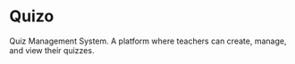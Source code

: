 # Quizo
Quiz Management System. A platform where teachers can create, manage, and view their quizzes.

